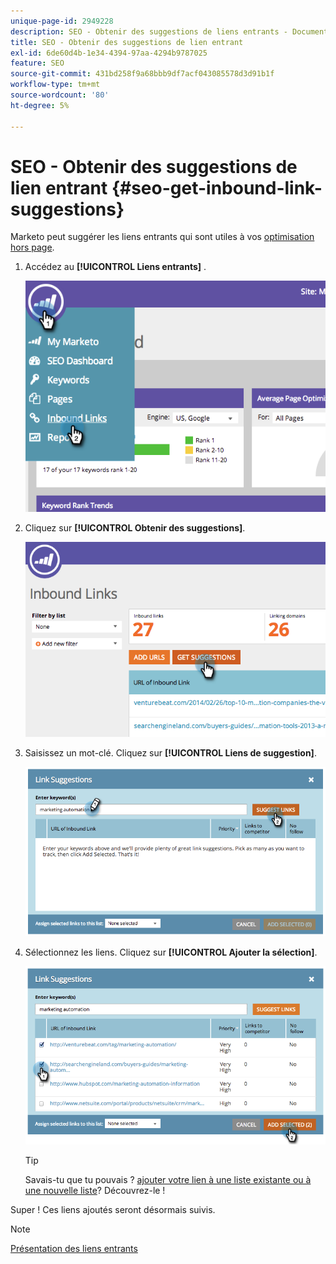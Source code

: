 ```yaml
---
unique-page-id: 2949228
description: SEO - Obtenir des suggestions de liens entrants - Documents Marketo - Documentation du produit
title: SEO - Obtenir des suggestions de lien entrant
exl-id: 6de60d4b-1e34-4394-97aa-4294b9787025
feature: SEO
source-git-commit: 431bd258f9a68bbb9df7acf043085578d3d91b1f
workflow-type: tm+mt
source-wordcount: '80'
ht-degree: 5%

---
```


# SEO - Obtenir des suggestions de lien entrant {#seo-get-inbound-link-suggestions}

Marketo peut suggérer les liens entrants qui sont utiles à vos [optimisation hors page](/help/marketo/product-docs/additional-apps/seo/understanding-seo/understanding-search-engine-optimization.md).

1. Accédez au **[!UICONTROL Liens entrants]** .

   ![](assets/image2014-9-18-13-3a20-3a44.png)

1. Cliquez sur **[!UICONTROL Obtenir des suggestions]**.

   ![](assets/image2014-9-18-13-3a21-3a8.png)

1. Saisissez un mot-clé. Cliquez sur **[!UICONTROL Liens de suggestion]**.

   ![](assets/image2014-9-18-13-3a21-3a31.png)

1. Sélectionnez les liens. Cliquez sur **[!UICONTROL Ajouter la sélection]**.

   ![](assets/image2014-9-18-13-3a21-3a40.png)

   >[!TIP]
   >
   >Savais-tu que tu pouvais ?  [ajouter votre lien à une liste existante ou à une nouvelle liste](/help/marketo/product-docs/additional-apps/seo/inbound-links/seo-add-remove-an-inbound-link-url-from-a-list.md)? Découvrez-le ! 

Super ! Ces liens ajoutés seront désormais suivis.

>[!NOTE]
>
>[Présentation des liens entrants](/help/marketo/product-docs/additional-apps/seo/inbound-links/seo-understanding-inbound-links.md)
